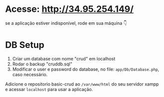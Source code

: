# Acesse: http://34.95.254.149/
se a aplicação estiver indisponível, rode em sua máquina 👇

# DB Setup
1. Criar um database com nome "crud" em localhost
2. Rodar o backup "cruddb.sql"
3. Modificar o user e password do database, no file: `app/Db/Database.php`, caso necessário.

Adicione o repositorio basic-crud ao `/var/www/html` do seu servidor xampp e acessar `localhost` para usar a aplicação.


